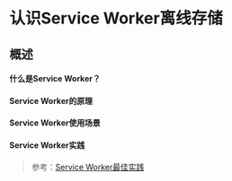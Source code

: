 <!--
 * @Description: 认识离线缓存Service Worker
 * @Date: 2019-08-19 11:08:06
 * @LastEditors: phoebus
 * @LastEditTime: 2019-08-19 11:20:22
 -->
# 认识Service Worker离线存储

## 概述

#### 什么是Service Worker？


#### Service Worker的原理


#### Service Worker使用场景


#### Service Worker实践



> 参考：[Service Worker最佳实践](https://x5.tencent.com/tbs/guide/serviceworker.html)
